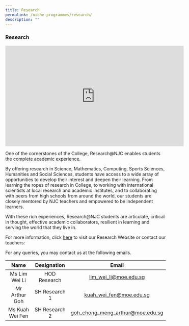 ```yaml
---
title: Research
permalink: /niche-programmes/research/
description: ""
---
```

### Research

<iframe width="560" height="315" src="https://www.youtube.com/embed/8glNth9UEtg" title="YouTube video player" frameborder="0" allow="accelerometer; autoplay; clipboard-write; encrypted-media; gyroscope; picture-in-picture" allowfullscreen=""></iframe>

One of the cornerstones of the College,&nbsp;Research@NJC enables students the complete academic experience.

By offering research in Science, Mathematics, Computing, Sports Sciences, Humanities and Social Sciences, students have access to a wide array of opportunities to develop their interest and deepen their learning. From learning the ropes of research in College, to working with international scientists at local research and academic institutes, and to collaborating with peers from high schools from around the world, our students are closely mentored by NJC teachers and empowered to be independent learners.

With these rich experiences, Research@NJC students are articulate, critical in thought, effective academic collaborators, resilient in learning and serving the world that they live in.

For more information, click&nbsp;[here](https://moe-nationaljc-staging.netlify.app/research-at-njc/)&nbsp;to visit our Research Website or contact our teachers:

For any queries, you may contact us at the following emails.

| Name | Designation | Email |
|:---:|:---:|:---:|
| Ms Lim Wei Li | HOD Research | lim_wei_li@moe.edu.sg |
| Mr Arthur Goh | SH Research 1  | kuah_wei_fen@moe.edu.sg |
|Ms Kuah Wei Fen  | SH Research 2 | goh_chong_meng_arthur@moe.edu.sg |
